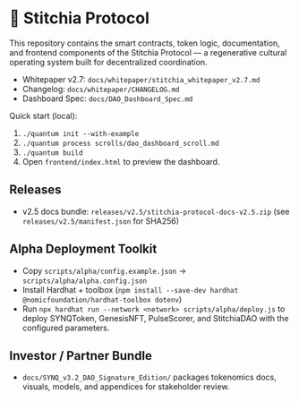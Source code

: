 # 🧬 Stitchia Protocol

This repository contains the smart contracts, token logic, documentation, and frontend components of the Stitchia Protocol — a regenerative cultural operating system built for decentralized coordination.

- Whitepaper v2.7: `docs/whitepaper/stitchia_whitepaper_v2.7.md`
- Changelog: `docs/whitepaper/CHANGELOG.md`
- Dashboard Spec: `docs/DAO_Dashboard_Spec.md`

Quick start (local):

1. `./quantum init --with-example`
2. `./quantum process scrolls/dao_dashboard_scroll.md`
3. `./quantum build`
4. Open `frontend/index.html` to preview the dashboard.

Releases
--------
- v2.5 docs bundle: `releases/v2.5/stitchia-protocol-docs-v2.5.zip` (see `releases/v2.5/manifest.json` for SHA256)

Alpha Deployment Toolkit
------------------------
- Copy `scripts/alpha/config.example.json` → `scripts/alpha/alpha.config.json`
- Install Hardhat + toolbox (`npm install --save-dev hardhat @nomicfoundation/hardhat-toolbox dotenv`)
- Run `npx hardhat run --network <network> scripts/alpha/deploy.js` to deploy SYNQToken, GenesisNFT, PulseScorer, and StitchiaDAO with the configured parameters.

Investor / Partner Bundle
-------------------------
- `docs/SYNQ_v3.2_DAO_Signature_Edition/` packages tokenomics docs, visuals, models, and appendices for stakeholder review.
